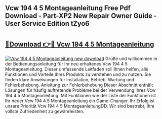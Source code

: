 ## Vcw 194 4 5 Montageanleitung Free Pdf Download - Part-XP2 New Repair Owner Guide - User Service Edition tZyo6

# <h2><a href="http://df8xi6.blite.top/?on=Vcw+194+4+5+Montageanleitung">🔗Download 👉🔴 Vcw 194 4 5 Montageanleitung</a></h2>

[![Vcw 194 4 5 Montageanleitung new download](https://i.imgur.com/lujVjoI.png)](http://df8xi6.blite.top/?on=Vcw+194+4+5+Montageanleitung)
Grüße und willkommen in der Bedienungsanleitung für Ihr neu erhaltenes Vcw 194 4 5 Montageanleitung. Dieser umfassende Leitfaden soll Ihnen helfen, alle Funktionen und Vorteile Ihres Produkts zu verstehen und zu nutzen. Sie finden klare Anweisungen für Installation, Betrieb, Wartung und Fehlerbehebung. Anleitung zur Fehlerbehebung Dieser Abschnitt enthält Lösungen für häufig auftretende Probleme bei der Verwendung Ihres Vcw 194 4 5 Montageanleitung. Mit Funktionen wie der Liste der Funktionen ist Ihr neuer Vcw 194 4 5 Montageanleitung ein Game-Changer. Ihr Erfolg ist unsere Priorität Vcw 194 4 5 MontageanleitungDD. Wir sind bestrebt, Ihre vollste Zufriedenheit zu gewährleisten.
